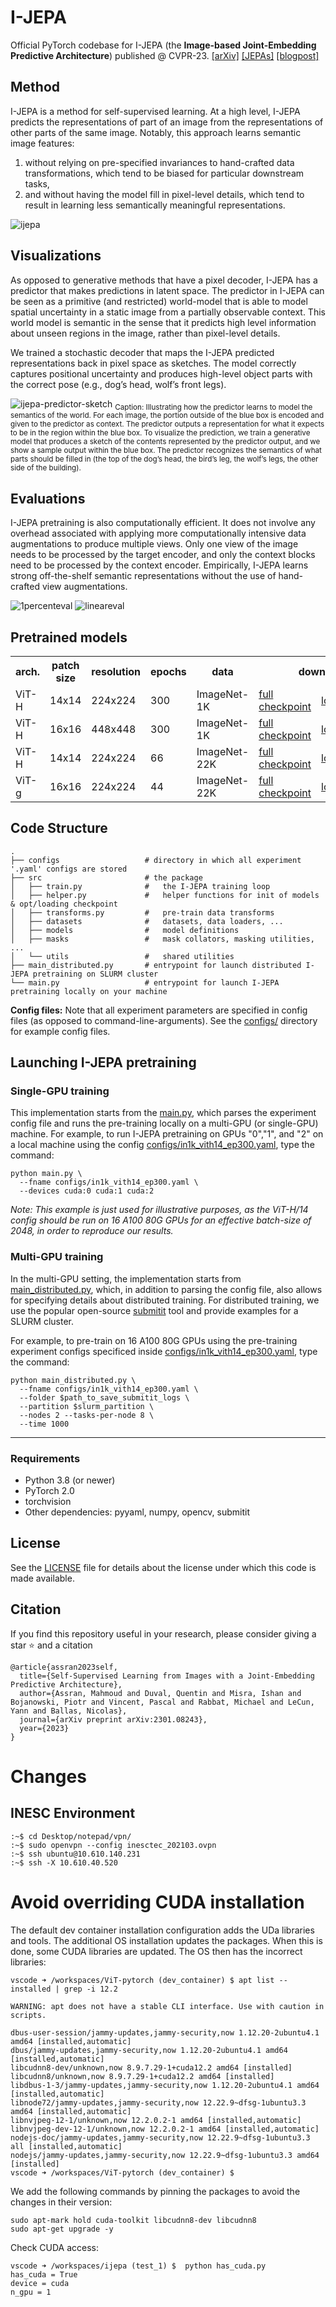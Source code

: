 # I-JEPA

Official PyTorch codebase for I-JEPA (the **Image-based Joint-Embedding Predictive Architecture**) published @ CVPR-23.
[\[arXiv\]](https://arxiv.org/pdf/2301.08243.pdf) [\[JEPAs\]](https://ai.facebook.com/blog/yann-lecun-advances-in-ai-research/) [\[blogpost\]](https://ai.facebook.com/blog/yann-lecun-ai-model-i-jepa/)

## Method
I-JEPA is a method for self-supervised learning. At a high level, I-JEPA predicts the representations of part of an image from the representations of other parts of the same image. Notably, this approach learns semantic image features:
1. without relying on pre-specified invariances to hand-crafted data transformations, which tend to be biased for particular downstream tasks,
2. and without having the model fill in pixel-level details, which tend to result in learning less semantically meaningful representations.

![ijepa](https://github.com/facebookresearch/ijepa/assets/7530871/dbad94ab-ac35-433b-8b4c-ca227886d311)

## Visualizations

As opposed to generative methods that have a pixel decoder, I-JEPA has a predictor that makes predictions in latent space.
The predictor in I-JEPA can be seen as a primitive (and restricted) world-model that is able to model spatial uncertainty in a static image from a partially observable context.
This world model is semantic in the sense that it predicts high level information about unseen regions in the image, rather than pixel-level details.

We trained a stochastic decoder that maps the I-JEPA predicted representations back in pixel space as sketches.
The model correctly captures positional uncertainty and produces high-level object parts with the correct pose (e.g., dog’s head, wolf’s front legs).

![ijepa-predictor-sketch](https://github.com/facebookresearch/ijepa/assets/7530871/9b66e461-fc8b-4b12-9f06-63ec4dfc1452)
<sub>
Caption: Illustrating how the predictor learns to model the semantics of the world. For each image, the portion outside of the blue box is encoded and given to the predictor as context. The predictor outputs a representation for what it expects to be in the region within the blue box. To visualize the prediction, we train a generative model that produces a sketch of the contents represented by the predictor output, and we show a sample output within the blue box. The predictor recognizes the semantics of what parts should be filled in (the top of the dog’s head, the bird’s leg, the wolf’s legs, the other side of the building).
</sub>

## Evaluations

I-JEPA pretraining is also computationally efficient.
It does not involve any overhead associated with applying more computationally intensive data augmentations to produce multiple views.
Only one view of the image needs to be processed by the target encoder, and only the context blocks need to be processed by the context encoder.
Empirically, I-JEPA learns strong off-the-shelf semantic representations without the use of hand-crafted view augmentations.

![1percenteval](https://github.com/facebookresearch/ijepa/assets/7530871/e6e5291f-ca51-43a4-a6cf-069811094ece)
![lineareval](https://github.com/facebookresearch/ijepa/assets/7530871/d8cffa73-5350-444e-987a-7e131a86d767)


## Pretrained models

<table>
  <tr>
    <th colspan="1">arch.</th>
    <th colspan="1">patch size</th>
    <th colspan="1">resolution</th>
    <th colspan="1">epochs</th>
    <th colspan="1">data</th>
    <th colspan="3">download</th>
  </tr>
  <tr>
    <td>ViT-H</td>
    <td>14x14</td>
    <td>224x224</td>
    <td>300</td>
    <td>ImageNet-1K</td>
    <td><a href="https://dl.fbaipublicfiles.com/ijepa/IN1K-vit.h.14-300e.pth.tar">full checkpoint</a></td>
    <td><a href="https://dl.fbaipublicfiles.com/ijepa/IN1K-vit.h.14-logs-rank.0.csv">logs</a></td>
    <td><a href="https://github.com/facebookresearch/ijepa/blob/main/configs/in1k_vith14_ep300.yaml">configs</a></td>
  </tr>
  <tr>
    <td>ViT-H</td>
    <td>16x16</td>
    <td>448x448</td>
    <td>300</td>
    <td>ImageNet-1K</td>
    <td><a href="https://dl.fbaipublicfiles.com/ijepa/IN1K-vit.h.16-448px-300e.pth.tar">full checkpoint</a></td>
    <td><a href="https://dl.fbaipublicfiles.com/ijepa/IN1K-vit.h.16.448-logs-rank.0.csv">logs</a></td>
    <td><a href="https://github.com/facebookresearch/ijepa/blob/main/configs/in1k_vith16-448_ep300.yaml">configs</a></td>
  </tr>
  <tr>
    <td>ViT-H</td>
    <td>14x14</td>
    <td>224x224</td>
    <td>66</td>
    <td>ImageNet-22K</td>
    <td><a href="https://dl.fbaipublicfiles.com/ijepa/IN22K-vit.h.14-900e.pth.tar">full checkpoint</a></td>
    <td><a href="https://dl.fbaipublicfiles.com/ijepa/IN22K-vit.h.14-logs-rank.0.csv">logs</a></td>
    <td><a href="https://github.com/facebookresearch/ijepa/blob/main/configs/in22k_vith14_ep66.yaml">configs</a></td>
  </tr>
  <tr>
    <td>ViT-g</td>
    <td>16x16</td>
    <td>224x224</td>
    <td>44</td>
    <td>ImageNet-22K</td>
    <td><a href="https://dl.fbaipublicfiles.com/ijepa/IN22K-vit.g.16-600e.pth.tar">full checkpoint</a></td>
    <td><a href="https://dl.fbaipublicfiles.com/ijepa/IN22K-vit.g.16-logs-rank.0.csv">logs</a></td>
    <td><a href="https://github.com/facebookresearch/ijepa/blob/main/configs/in22k_vitg16_ep44.yaml">configs</a></td>
  </tr>
</table>

## Code Structure

```
.
├── configs                   # directory in which all experiment '.yaml' configs are stored
├── src                       # the package
│   ├── train.py              #   the I-JEPA training loop
│   ├── helper.py             #   helper functions for init of models & opt/loading checkpoint
│   ├── transforms.py         #   pre-train data transforms
│   ├── datasets              #   datasets, data loaders, ...
│   ├── models                #   model definitions
│   ├── masks                 #   mask collators, masking utilities, ...
│   └── utils                 #   shared utilities
├── main_distributed.py       # entrypoint for launch distributed I-JEPA pretraining on SLURM cluster
└── main.py                   # entrypoint for launch I-JEPA pretraining locally on your machine
```

**Config files:**
Note that all experiment parameters are specified in config files (as opposed to command-line-arguments). See the [configs/](configs/) directory for example config files.

## Launching I-JEPA pretraining

### Single-GPU training
This implementation starts from the [main.py](main.py), which parses the experiment config file and runs the pre-training locally on a multi-GPU (or single-GPU) machine. For example, to run I-JEPA pretraining on GPUs "0","1", and "2" on a local machine using the config [configs/in1k_vith14_ep300.yaml](configs/in1k_vith14_ep300.yaml), type the command:
```
python main.py \
  --fname configs/in1k_vith14_ep300.yaml \
  --devices cuda:0 cuda:1 cuda:2
```
*Note: This example is just used for illustrative purposes, as the ViT-H/14 config should be run on 16 A100 80G GPUs for an effective batch-size of 2048, in order to reproduce our results.*

### Multi-GPU training
In the multi-GPU setting, the implementation starts from [main_distributed.py](main_distributed.py), which, in addition to parsing the config file, also allows for specifying details about distributed training. For distributed training, we use the popular open-source [submitit](https://github.com/facebookincubator/submitit) tool and provide examples for a SLURM cluster.

For example, to pre-train on 16 A100 80G GPUs using the pre-training experiment configs specificed inside [configs/in1k_vith14_ep300.yaml](configs/in1k_vith14_ep300.yaml), type the command:
```
python main_distributed.py \
  --fname configs/in1k_vith14_ep300.yaml \
  --folder $path_to_save_submitit_logs \
  --partition $slurm_partition \
  --nodes 2 --tasks-per-node 8 \
  --time 1000
```

---

### Requirements
* Python 3.8 (or newer)
* PyTorch 2.0
* torchvision
* Other dependencies: pyyaml, numpy, opencv, submitit

## License
See the [LICENSE](./LICENSE) file for details about the license under which this code is made available.

## Citation
If you find this repository useful in your research, please consider giving a star :star: and a citation
<!--- cSpell:disable --->
```
@article{assran2023self,
  title={Self-Supervised Learning from Images with a Joint-Embedding Predictive Architecture},
  author={Assran, Mahmoud and Duval, Quentin and Misra, Ishan and Bojanowski, Piotr and Vincent, Pascal and Rabbat, Michael and LeCun, Yann and Ballas, Nicolas},
  journal={arXiv preprint arXiv:2301.08243},
  year={2023}
}
```
<!--- cSpell:enable --->

# Changes

## INESC Environment

<!--- cSpell:disable --->
```shell
:~$ cd Desktop/notepad/vpn/
:~$ sudo openvpn --config inesctec_202103.ovpn
:~$ ssh ubuntu@10.610.140.231
:~$ ssh -X 10.610.40.520
```
<!--- cSpell:enable --->

# Avoid overriding CUDA installation

The default dev container installation configuration adds the UDa libraries and tools. The additional OS installation updates the packages. When this is done, some CUDA libraries are updated. The OS then has the incorrect libraries:

<!--- cSpell:disable --->
```shell
vscode ➜ /workspaces/ViT-pytorch (dev_container) $ apt list --installed | grep -i 12.2

WARNING: apt does not have a stable CLI interface. Use with caution in scripts.

dbus-user-session/jammy-updates,jammy-security,now 1.12.20-2ubuntu4.1 amd64 [installed,automatic]
dbus/jammy-updates,jammy-security,now 1.12.20-2ubuntu4.1 amd64 [installed,automatic]
libcudnn8-dev/unknown,now 8.9.7.29-1+cuda12.2 amd64 [installed]
libcudnn8/unknown,now 8.9.7.29-1+cuda12.2 amd64 [installed]
libdbus-1-3/jammy-updates,jammy-security,now 1.12.20-2ubuntu4.1 amd64 [installed,automatic]
libnode72/jammy-updates,jammy-security,now 12.22.9~dfsg-1ubuntu3.3 amd64 [installed,automatic]
libnvjpeg-12-1/unknown,now 12.2.0.2-1 amd64 [installed,automatic]
libnvjpeg-dev-12-1/unknown,now 12.2.0.2-1 amd64 [installed,automatic]
nodejs-doc/jammy-updates,jammy-security,now 12.22.9~dfsg-1ubuntu3.3 all [installed,automatic]
nodejs/jammy-updates,jammy-security,now 12.22.9~dfsg-1ubuntu3.3 amd64 [installed]
vscode ➜ /workspaces/ViT-pytorch (dev_container) $ 
```
<!--- cSpell:enable --->


We add the following commands by pinning the packages to avoid the changes in their version:

<!--- cSpell:disable --->
```
sudo apt-mark hold cuda-toolkit libcudnn8-dev libcudnn8
sudo apt-get upgrade -y
```
<!--- cSpell:enable --->


Check CUDA access:

<!--- cSpell:disable --->
```shell
vscode ➜ /workspaces/ijepa (test_1) $  python has_cuda.py 
has_cuda = True
device = cuda
n_gpu = 1
```
<!--- cSpell:enable --->


